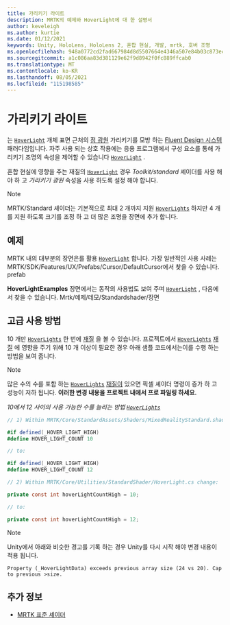 ```yaml
---
title: 가리키기 라이트
description: MRTK의 예제와 HoverLight에 대 한 설명서
author: keveleigh
ms.author: kurtie
ms.date: 01/12/2021
keywords: Unity, HoloLens, HoloLens 2, 혼합 현실, 개발, mrtk, 호버 조명
ms.openlocfilehash: 948a0772cd2fad667984d8d5507664e4346a507e84b03c873eccf8d3f1e66532
ms.sourcegitcommit: a1c086aa83d381129e62f9d8942f0fc889ffcab0
ms.translationtype: MT
ms.contentlocale: ko-KR
ms.lasthandoff: 08/05/2021
ms.locfileid: "115198585"
---
```

# <a name="hover-light"></a>가리키기 라이트

는 [`HoverLight`](xref:Microsoft.MixedReality.Toolkit.Utilities.HoverLight) 개체 표면 근처의 [점 광원](https://docs.unity3d.com/Manual/Lighting.html) 가리키기를 모방 하는 [Fluent Design 시스템](https://www.microsoft.com/design/fluent/) 패러다임입니다. 자주 사용 되는 상호 작용에는 응용 프로그램에서 구성 요소를 통해 가리키기 조명의 속성을 제어할 수 있습니다 [`HoverLight`](xref:Microsoft.MixedReality.Toolkit.Utilities.HoverLight) .

혼합 현실에 영향을 주는 재질의 [`HoverLight`](xref:Microsoft.MixedReality.Toolkit.Utilities.HoverLight) 경우 *Toolkit/standard* 셰이더를 사용 해야 하 고 *가리키기 광원* 속성을 사용 하도록 설정 해야 합니다.

> [!Note]
> MRTK/Standard 셰이더는 기본적으로 최대 2 개까지 지원 [`HoverLights`](xref:Microsoft.MixedReality.Toolkit.Utilities.HoverLight) 하지만 4 개를 지원 하도록 크기를 조정 하 고 더 많은 조명을 장면에 추가 합니다.

## <a name="examples"></a>예제

MRTK 내의 대부분의 장면은를 활용 [`HoverLight`](xref:Microsoft.MixedReality.Toolkit.Utilities.HoverLight) 합니다. 가장 일반적인 사용 사례는 MRTK/SDK/Features/UX/Prefabs/Cursor/DefaultCursor에서 찾을 수 있습니다. prefab

**HoverLightExamples** 장면에서는 동작의 사용법도 보여 주며 [`HoverLight`](xref:Microsoft.MixedReality.Toolkit.Utilities.HoverLight) , 다음에서 찾을 수 있습니다. Mrtk/예제/데모/Standardshader/장면

## <a name="advanced-usage"></a>고급 사용 방법

10 개만 [`HoverLights`](xref:Microsoft.MixedReality.Toolkit.Utilities.HoverLight) 한 번에 [재질](https://docs.unity3d.com/ScriptReference/Material.html) 을 볼 수 있습니다. 프로젝트에서 [`HoverLights`](xref:Microsoft.MixedReality.Toolkit.Utilities.HoverLight) [재질](https://docs.unity3d.com/ScriptReference/Material.html) 에 영향을 주기 위해 10 개 이상이 필요한 경우 아래 샘플 코드에서는이를 수행 하는 방법을 보여 줍니다.

> [!Note]
> 많은 수의 수를 포함 하는 [`HoverLights`](xref:Microsoft.MixedReality.Toolkit.Utilities.HoverLight) [재질이](https://docs.unity3d.com/ScriptReference/Material.html) 있으면 픽셀 셰이더 명령이 증가 하 고 성능이 저하 됩니다. **이러한 변경 내용을 프로젝트 내에서 프로 파일링 하세요.**

*10에서 12 사이의 사용 가능한 수를 늘리는 방법 [`HoverLights`](xref:Microsoft.MixedReality.Toolkit.Utilities.HoverLight)*

```C#
// 1) Within MRTK/Core/StandardAssets/Shaders/MixedRealityStandard.shader change:

#if defined(_HOVER_LIGHT_HIGH)
#define HOVER_LIGHT_COUNT 10

// to:

#if defined(_HOVER_LIGHT_HIGH)
#define HOVER_LIGHT_COUNT 12

// 2) Within MRTK/Core/Utilities/StandardShader/HoverLight.cs change:

private const int hoverLightCountHigh = 10;

// to:

private const int hoverLightCountHigh = 12;
```

> [!NOTE]
> Unity에서 아래와 비슷한 경고를 기록 하는 경우 Unity를 다시 시작 해야 변경 내용이 적용 됩니다.
>
> `Property (_HoverLightData) exceeds previous array size (24 vs 20). Cap to previous >size.`

## <a name="see-also"></a>추가 정보

* [MRTK 표준 셰이더](mrtk-standard-shader.md)

